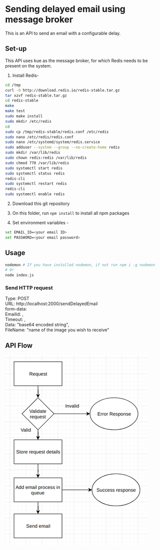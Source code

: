 # Sending delayed email using message broker

This is an API to send an email with a configurable delay.

## Set-up

This API uses kue as the message broker, for which Redis needs to be present on the system.

1. Install Redis-
```bash
cd /tmp
curl -O http://download.redis.io/redis-stable.tar.gz
tar xzvf redis-stable.tar.gz
cd redis-stable
make
make test
sudo make install
sudo mkdir /etc/redis
cd
sudo cp /tmp/redis-stable/redis.conf /etc/redis
sudo nano /etc/redis/redis.conf
sudo nano /etc/systemd/system/redis.service
sudo adduser --system --group --no-create-home redis
sudo mkdir /var/lib/redis
sudo chown redis:redis /var/lib/redis
sudo chmod 770 /var/lib/redis
sudo systemctl start redis
sudo systemctl status redis
redis-cli
sudo systemctl restart redis
redis-cli
sudo systemctl enable redis
```
2. Download this git repository

3. On this folder, run `npm install` to install all npm packages

4. Set environment variables -

```bash
set EMAIL_ID=<your email ID>
set PASSWORD=<your email password>
```

## Usage

```bash
nodemon # If you have installed nodemon, if not run npm i -g nodemon
# Or
node index.js
```
### Send HTTP request
Type: POST<br>
URL: http://localhost:2000/sendDelayedEmail<br>
form-data:<br>
    Emailid: <email of receiver>,<br>
    Timeout: <timeout>,<br>
    Data: "base64 encoded string",<br>
    FileName: "name of the image you wish to receive"<br>


## API Flow
![Alt text](api_flow.png?raw=true "API Flow")
